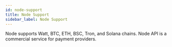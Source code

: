 ```yaml
---
id: node-support
title: Node Support
sidebar_label: Node Support
---
```


Node supports Watt, BTC, ETH, BSC, Tron, and Solana chains. Node API is a commercial service for payment providers.
